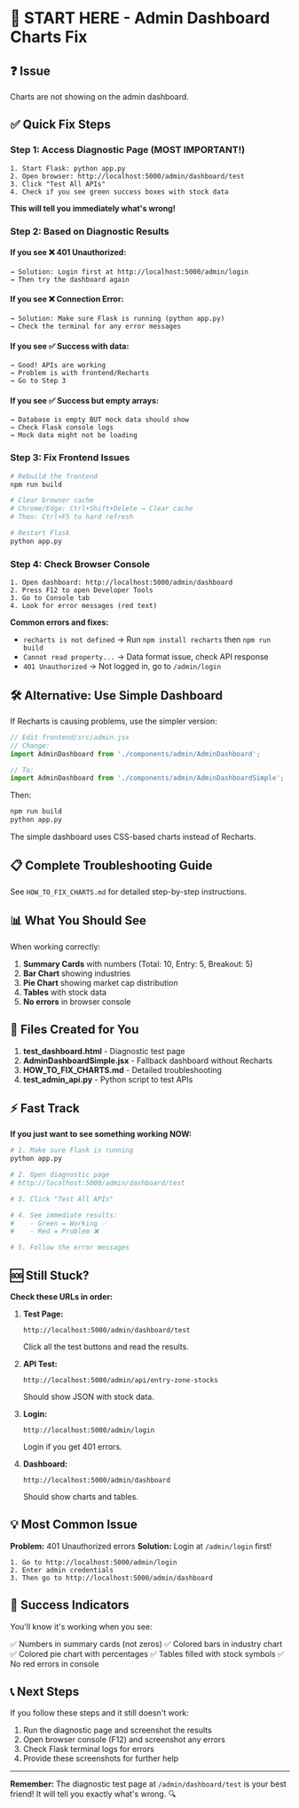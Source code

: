 # 🚀 START HERE - Admin Dashboard Charts Fix

## ❓ Issue
Charts are not showing on the admin dashboard.

## ✅ Quick Fix Steps

### Step 1: Access Diagnostic Page (MOST IMPORTANT!)

```
1. Start Flask: python app.py
2. Open browser: http://localhost:5000/admin/dashboard/test
3. Click "Test All APIs"
4. Check if you see green success boxes with stock data
```

**This will tell you immediately what's wrong!**

### Step 2: Based on Diagnostic Results

#### If you see ❌ **401 Unauthorized**:
```
→ Solution: Login first at http://localhost:5000/admin/login
→ Then try the dashboard again
```

#### If you see ❌ **Connection Error**:
```
→ Solution: Make sure Flask is running (python app.py)
→ Check the terminal for any error messages
```

#### If you see ✅ **Success with data**:
```
→ Good! APIs are working
→ Problem is with frontend/Recharts
→ Go to Step 3
```

#### If you see ✅ **Success but empty arrays**:
```
→ Database is empty BUT mock data should show
→ Check Flask console logs
→ Mock data might not be loading
```

### Step 3: Fix Frontend Issues

```bash
# Rebuild the frontend
npm run build

# Clear browser cache
# Chrome/Edge: Ctrl+Shift+Delete → Clear cache
# Then: Ctrl+F5 to hard refresh

# Restart Flask
python app.py
```

### Step 4: Check Browser Console

```
1. Open dashboard: http://localhost:5000/admin/dashboard
2. Press F12 to open Developer Tools
3. Go to Console tab
4. Look for error messages (red text)
```

**Common errors and fixes:**
- `recharts is not defined` → Run `npm install recharts` then `npm run build`
- `Cannot read property...` → Data format issue, check API response
- `401 Unauthorized` → Not logged in, go to `/admin/login`

## 🛠️ Alternative: Use Simple Dashboard

If Recharts is causing problems, use the simpler version:

```javascript
// Edit frontend/src/admin.jsx
// Change:
import AdminDashboard from './components/admin/AdminDashboard';

// To:
import AdminDashboard from './components/admin/AdminDashboardSimple';
```

Then:
```bash
npm run build
python app.py
```

The simple dashboard uses CSS-based charts instead of Recharts.

## 📋 Complete Troubleshooting Guide

See `HOW_TO_FIX_CHARTS.md` for detailed step-by-step instructions.

## 📊 What You Should See

When working correctly:

1. **Summary Cards** with numbers (Total: 10, Entry: 5, Breakout: 5)
2. **Bar Chart** showing industries
3. **Pie Chart** showing market cap distribution  
4. **Tables** with stock data
5. **No errors** in browser console

## 🎯 Files Created for You

1. **test_dashboard.html** - Diagnostic test page
2. **AdminDashboardSimple.jsx** - Fallback dashboard without Recharts
3. **HOW_TO_FIX_CHARTS.md** - Detailed troubleshooting
4. **test_admin_api.py** - Python script to test APIs

## ⚡ Fast Track

**If you just want to see something working NOW:**

```bash
# 1. Make sure Flask is running
python app.py

# 2. Open diagnostic page
# http://localhost:5000/admin/dashboard/test

# 3. Click "Test All APIs"

# 4. See immediate results:
#    - Green = Working ✅
#    - Red = Problem ❌

# 5. Follow the error messages
```

## 🆘 Still Stuck?

**Check these URLs in order:**

1. **Test Page:**
   ```
   http://localhost:5000/admin/dashboard/test
   ```
   Click all the test buttons and read the results.

2. **API Test:**
   ```
   http://localhost:5000/admin/api/entry-zone-stocks
   ```
   Should show JSON with stock data.

3. **Login:**
   ```
   http://localhost:5000/admin/login
   ```
   Login if you get 401 errors.

4. **Dashboard:**
   ```
   http://localhost:5000/admin/dashboard
   ```
   Should show charts and tables.

## 💡 Most Common Issue

**Problem:** 401 Unauthorized errors
**Solution:** Login at `/admin/login` first!

```
1. Go to http://localhost:5000/admin/login
2. Enter admin credentials
3. Then go to http://localhost:5000/admin/dashboard
```

## 🎉 Success Indicators

You'll know it's working when you see:

✅ Numbers in summary cards (not zeros)
✅ Colored bars in industry chart
✅ Colored pie chart with percentages
✅ Tables filled with stock symbols
✅ No red errors in console

## 📞 Next Steps

If you follow these steps and it still doesn't work:

1. Run the diagnostic page and screenshot the results
2. Open browser console (F12) and screenshot any errors
3. Check Flask terminal logs for errors
4. Provide these screenshots for further help

---

**Remember:** The diagnostic test page at `/admin/dashboard/test` is your best friend! It will tell you exactly what's wrong. 🔍
